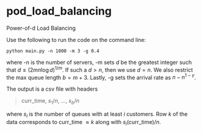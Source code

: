 # pod_load_balancing
Power-of-d Load Balancing

Use the following to run the code on the command line:
```
python main.py -n 1000 -m 3 -g 0.4
```
where -n is the number of servers, -m sets $d$ be the greatest integer such that $d \leq (2mn \log d)^{1/m}$. If such a $d > n$, then we use $d= n$. We also restrict the max queue length $b = m + 3$. Lastly, -g sets the arrival rate as $n - n^{1-\gamma}$. 

The output is a csv file with headers
> curr_time, $s_1/n$, ..., $s_b/n$

where $s_i$ is the number of queues with at least $i$ customers. Row $k$ of the data corresponds to curr_time $\approx k$ along with $s_i$(curr_time)$/n$.
